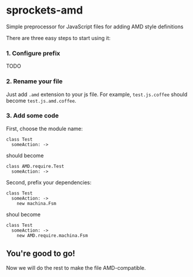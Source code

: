 sprockets-amd
============

Simple preprocessor for JavaScript files for adding AMD style definitions

There are three easy steps to start using it:

### 1. Configure prefix

TODO

### 2. Rename your file

Just add ```.amd``` extension to your js file. For example, ```test.js.coffee``` should become ```test.js.amd.coffee```.

### 3. Add some code

First, choose the module name:

``` coffee-script
class Test
  someAction: ->
```
should become

``` coffee-script
class AMD.require.Test
  someAction: ->
```
Second, prefix your dependencies:

``` coffee-script
class Test
  someAction: ->
    new machina.Fsm
```
shoul become
``` coffee-script
class Test
  someAction: ->
    new AMD.require.machina.Fsm
```

## You're good to go!
Now we will do the rest to make the file AMD-compatible.
